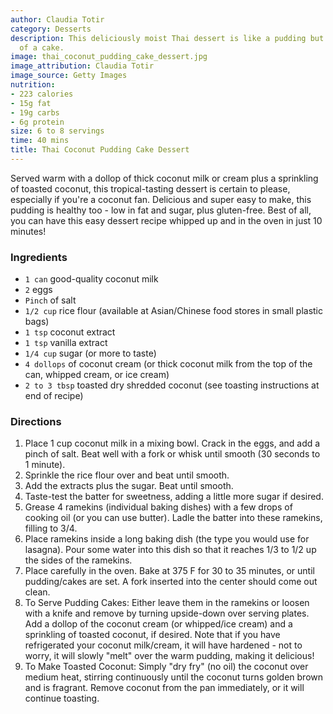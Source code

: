 ```yaml
---
author: Claudia Totir
category: Desserts
description: This deliciously moist Thai dessert is like a pudding but with the consistency
  of a cake.
image: thai_coconut_pudding_cake_dessert.jpg
image_attribution: Claudia Totir
image_source: Getty Images
nutrition:
- 223 calories
- 15g fat
- 19g carbs
- 6g protein
size: 6 to 8 servings
time: 40 mins
title: Thai Coconut Pudding Cake Dessert
---
```


Served warm with a dollop of thick coconut milk or cream plus a sprinkling of toasted coconut, this tropical-tasting dessert is certain to please, especially if you're a coconut fan. Delicious and super easy to make, this pudding is healthy too - low in fat and sugar, plus gluten-free. Best of all, you can have this easy dessert recipe whipped up and in the oven in just 10 minutes!

### Ingredients

* `1 can` good-quality coconut milk
* `2` eggs
* `Pinch` of salt
* `1/2 cup` rice flour (available at Asian/Chinese food stores in small plastic bags)
* `1 tsp` coconut extract
* `1 tsp` vanilla extract
* `1/4 cup` sugar (or more to taste)
* `4 dollops` of coconut cream (or thick coconut milk from the top of the can, whipped cream, or ice cream)
* `2 to 3 tbsp` toasted dry shredded coconut (see toasting instructions at end of recipe)

### Directions

1. Place 1 cup coconut milk in a mixing bowl. Crack in the eggs, and add a pinch of salt. Beat well with a fork or whisk until smooth (30 seconds to 1 minute).
2. Sprinkle the rice flour over and beat until smooth.
3. Add the extracts plus the sugar. Beat until smooth.
4. Taste-test the batter for sweetness, adding a little more sugar if desired.
5. Grease 4 ramekins (individual baking dishes) with a few drops of cooking oil (or you can use butter). Ladle the batter into these ramekins, filling to 3/4.
6. Place ramekins inside a long baking dish (the type you would use for lasagna). Pour some water into this dish so that it reaches 1/3 to 1/2 up the sides of the ramekins.
7. Place carefully in the oven. Bake at 375 F for 30 to 35 minutes, or until pudding/cakes are set. A fork inserted into the center should come out clean.
8. To Serve Pudding Cakes: Either leave them in the ramekins or loosen with a knife and remove by turning upside-down over serving plates. Add a dollop of the coconut cream (or whipped/ice cream) and a sprinkling of toasted coconut, if desired. Note that if you have refrigerated your coconut milk/cream, it will have hardened - not to worry, it will slowly "melt" over the warm pudding, making it delicious!
9. To Make Toasted Coconut: Simply "dry fry" (no oil) the coconut over medium heat, stirring continuously until the coconut turns golden brown and is fragrant. Remove coconut from the pan immediately, or it will continue toasting.